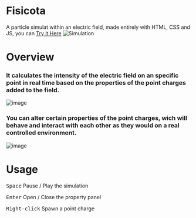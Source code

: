 # Fisicota
A particle simulat within an electric field, made entirely with HTML, CSS and JS, you can [Try it Here](https://Angel45604.github.io/fisicota)
![Simulation](https://user-images.githubusercontent.com/20376969/147329453-a3cde3e3-33e2-4f85-8418-492786951f7e.png)

# Overview
### It calculates the intensity of the electric field on an specific point in real time based on the properties of the point charges added to the field.
![image](https://user-images.githubusercontent.com/20376969/147328218-d7c4a3ca-272f-411f-b1ae-06bec65fdbaa.png)

### You can alter certain properties of the point charges, wich will behave and interact with each other as they would on a real controlled environment.
![image](https://user-images.githubusercontent.com/20376969/147328260-7e35e306-6c21-43aa-bb5a-16aa8a25ac78.png)

# Usage
<kbd>Space</kbd> Pause / Play the simulation

<kbd>Enter</kbd> Open / Close the property panel

<kbd>Right-click</kbd> Spawn a point charge